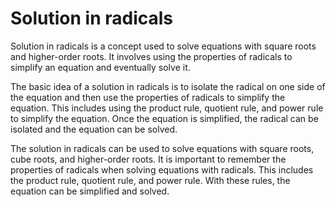 # Solution in radicals

Solution in radicals is a concept used to solve equations with square roots and higher-order roots. It involves using the properties of radicals to simplify an equation and eventually solve it.

The basic idea of a solution in radicals is to isolate the radical on one side of the equation and then use the properties of radicals to simplify the equation. This includes using the product rule, quotient rule, and power rule to simplify the equation. Once the equation is simplified, the radical can be isolated and the equation can be solved.

The solution in radicals can be used to solve equations with square roots, cube roots, and higher-order roots. It is important to remember the properties of radicals when solving equations with radicals. This includes the product rule, quotient rule, and power rule. With these rules, the equation can be simplified and solved.
